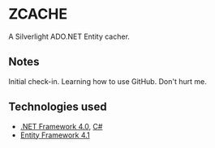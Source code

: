 ZCACHE
===========================
A Silverlight ADO.NET Entity cacher.


Notes
-----
Initial check-in. Learning how to use GitHub.
Don't hurt me.


Technologies used
-----------------
 * [.NET Framework 4.0](http://msdn.microsoft.com/netframework), [C#](http://msdn.microsoft.com/vcsharp)
 * [Entity Framework 4.1](http://msdn.microsoft.com/en-us/data/aa937723)